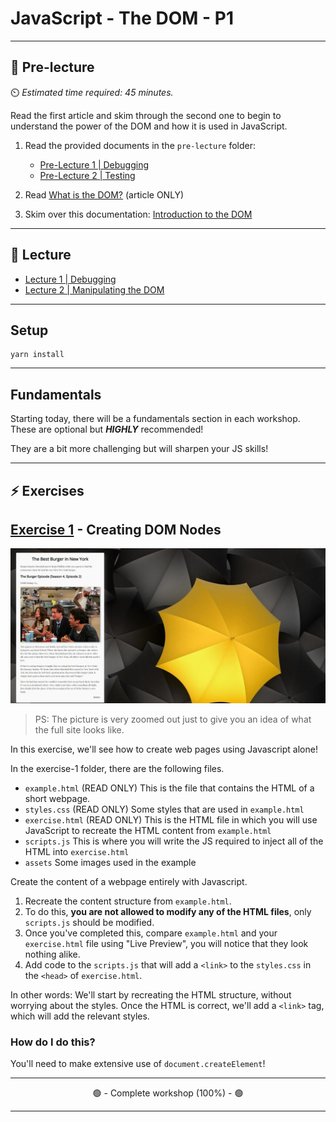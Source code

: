 # JavaScript - The DOM - P1

---

## 🦊 Pre-lecture

⏲️ _Estimated time required: 45 minutes._

Read the first article and skim through the second one to begin to understand the power of the DOM and how it is used in JavaScript.

1. Read the provided documents in the `pre-lecture` folder:
    - [Pre-Lecture 1 | Debugging](./pre-lecture/pre_lecture-1-debugging.md)
    - [Pre-Lecture 2 | Testing](./pre-lecture/pre_lecture-2-testing.md)

2. Read [What is the DOM?](https://css-tricks.com/dom/) (article ONLY)
3. Skim over this documentation: [Introduction to the DOM](https://developer.mozilla.org/en-US/docs/Web/API/Document_Object_Model/Introduction)

---

## 🦉 Lecture

- [Lecture 1 | Debugging](./lecture/lecture-1-debugging.md)
- [Lecture 2 | Manipulating the DOM](./lecture/lecture-2-manipulating-the-dom.md)

---

## Setup

```
yarn install
```

---

## Fundamentals

Starting today, there will be a fundamentals section in each workshop. These are optional but **_HIGHLY_** recommended!

They are a bit more challenging but will sharpen your JS skills!

---

## ⚡ Exercises

## [Exercise 1](./workshop/exercise-1/) - Creating DOM Nodes

<img src="./lecture/assets/exercise-1.jpg" />

> PS: The picture is very zoomed out just to give you an idea of what the full site looks like.

In this exercise, we'll see how to create web pages using Javascript alone!

In the exercise-1 folder, there are the following files.

- `example.html` (READ ONLY) This is the file that contains the HTML of a short webpage.
- `styles.css` (READ ONLY) Some styles that are used in `example.html`
- `exercise.html` (READ ONLY) This is the HTML file in which you will use JavaScript to recreate the HTML content from `example.html`
- `scripts.js` This is where you will write the JS required to inject all of the HTML into `exercise.html`
- `assets` Some images used in the example

Create the content of a webpage entirely with Javascript.

1. Recreate the content structure from `example.html`.
2. To do this, **you are not allowed to modify any of the HTML files**, only `scripts.js` should be modified.
3. Once you've completed this, compare `example.html` and your `exercise.html` file using "Live Preview", you will notice that they look nothing alike.
4. Add code to the `scripts.js` that will add a `<link>` to the `styles.css` in the `<head>` of `exercise.html`.

In other words: We'll start by recreating the HTML structure, without worrying about the styles. Once the HTML is correct, we'll add a `<link>` tag, which will add the relevant styles.

### How do I do this?

You'll need to make extensive use of `document.createElement`!

---

<center>🟢 - Complete workshop (100%) - 🟢</center>

---
